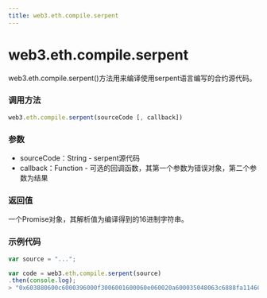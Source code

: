 ```yaml
---
title: web3.eth.compile.serpent
---
```


# web3.eth.compile.serpent

web3.eth.compile.serpent()方法用来编译使用serpent语言编写的合约源代码。

### 调用方法

```js
web3.eth.compile.serpent(sourceCode [, callback])
```

### 参数
- sourceCode：String - serpent源代码
- callback：Function - 可选的回调函数，其第一个参数为错误对象，第二个参数为结果

### 返回值

一个Promise对象，其解析值为编译得到的16进制字符串。

### 示例代码
```js
var source = "...";

var code = web3.eth.compile.serpent(source)
.then(console.log);
> "0x603880600c6000396000f3006001600060e060020a600035048063c6888fa114601857005b6021600435602b565b8060005260206000f35b600081600702905091905056"
```